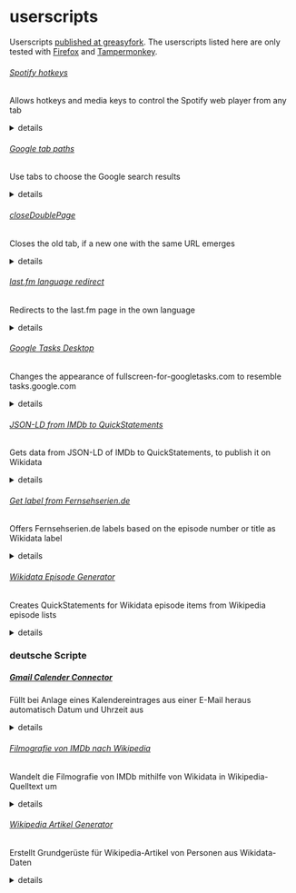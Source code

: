# userscripts
Userscripts [published at greasyfork](https://greasyfork.org/de/users/21515-cesar-bernard). The userscripts listed here are only tested with [Firefox](https://www.mozilla.org/de/firefox/new/) and [Tampermonkey](https://addons.mozilla.org/en-US/firefox/addon/tampermonkey/).

###### [Spotify hotkeys](https://greasyfork.org/scripts/31978-spotify-hotkeys/)
Allows hotkeys and media keys to control the Spotify web player from any tab

<details>
<summary>details</summary>

<!-- START ./docs/Spotify hotkeys.md -->
This script adds hotkeys to control the Spotify webplayer from any tab. Note that you have to reload all tabs after installation. It can be used with keyboard hotkeys or with <a href="https://developer.mozilla.org/en-US/docs/Web/API/MediaKeys">MediaKeys</a>.

    [ctrl] + [alt] + [p] – play/pause
    [ctrl] + [alt] + [s] – stop
    [ctrl] + [alt] + [,] – previous title
    [ctrl] + [alt] + [.] – next title
<!-- END ./docs/Spotify hotkeys.md -->

</details>

###### [Google tab paths](https://greasyfork.org/scripts/389426-google-tab-paths/)
Use tabs to choose the Google search results

<details>
<summary>details</summary>

<!-- START ./docs/Google tab paths.md -->
This script allows to use the tab key to switch between the Google results.
<!-- END ./docs/Google tab paths.md -->

</details>

###### [closeDoublePage](https://greasyfork.org/scripts/38471-closedoublepage/)
Closes the old tab, if a new one with the same URL emerges

<details>
<summary>details</summary>

<!-- START ./docs/closeDoublePage.md -->
This script closes the old tab, if a new one with the same URL emerges.
On Firefox you might need to open about:config and set allow_scripts_to_close_windows to true.<!-- END ./docs/closeDoublePage.md -->

</details>

###### [last.fm language redirect](https://greasyfork.org/scripts/385900-last-fm-language-redirect/)
Redirects to the last.fm page in the own language

<details>
<summary>details</summary>

<!-- START ./docs/last.fm language redirect.md -->
This script redirects to the last.fm-page of the own language, if it is available.<!-- END ./docs/last.fm language redirect.md -->

</details>

###### [Google Tasks Desktop](https://greasyfork.org/scripts/429123-google-tasks-desktop/)
Changes the appearance of fullscreen-for-googletasks.com to resemble tasks.google.com

<details>
<summary>details</summary>

<!-- START ./docs/Google Tasks Desktop.md -->
Remove the yellowish theme of fullscreen-for-googletasks.com and change the colors to the ones at tasks.google.com.

<!-- END ./docs/Google Tasks Desktop.md -->

</details>

###### [JSON-LD from IMDb to QuickStatements](https://greasyfork.org/scripts/377488-json-ld-from-imdb-to-quickstatements/)
Gets data from JSON-LD of IMDb to QuickStatements, to publish it on Wikidata

<details>
<summary>details</summary>

<!-- START ./docs/JSON-LD from IMDb to QuickStatements.md -->
This script loads data from <a href="http://www.imdb.com/">IMDb</a> for using it in <a href="http://www.wikidata.org/">Wikidata</a>.

To do so, it loads the <a href="http://json-ld.org/">JSON-LD</a> of currently opened IMDb-sites, where some simple statements like actor, writer, date published, etc. (and their IMDb-IDs) are stored. From Wikidata the script loads the according Wikidata items with the help of the IMDb-IDs. The statements then are inserted to the form of <a href="https://tools.wmflabs.org/quickstatements/#/batch">QuickStatements</a> for an import to Wikidata. Source statements are also made. To work, you need to be logged in to QuickStatements and have the tab opened. Before importing the data with the button <i>Import V1 commands</i> you have to change something in the textarea (like deleting the last new line) to validate the input.<!-- END ./docs/JSON-LD from IMDb to QuickStatements.md -->

</details>

###### [Get label from Fernsehserien.de](https://greasyfork.org/scripts/429117-get-label-from-fernsehserien-de/)
Offers Fernsehserien.de labels based on the episode number or title as Wikidata label

<details>
<summary>details</summary>

<!-- START ./docs/Get label from Fernsehserien.de.md -->
This script shows possible labels for Wikidata items of TV episodes, which can be added with one click after verifying them. The titles come from Fernsehserien.de and are determined by the original title of the episode and the episode number. The Fernsehserien.de ID of the series is determined from the corresponding TV series Wikidata item. If there is no ID, the script tries to guess one. The reliability of the label is expressed in colors (red, yellow, green). The link to the Fernsehserien.de episode guide is also added.

<!-- END ./docs/Get label from Fernsehserien.de.md -->

</details>

###### [Wikidata Episode Generator](https://greasyfork.org/scripts/433232-wikidata-episode-generator/)
Creates QuickStatements for Wikidata episode items from Wikipedia episode lists

<details>
<summary>details</summary>

<!-- START ./docs/Wikidata Episode Generator.md -->
This script creates episode items for Wikidata based on Wikipedia episode list articles, IMDb and Fernsehserien.de. It includes basic properties for episodes, screenwriter and director are identified via Wikipedia links within the episode list, the network, original language and country via the series item from Wikidata. The IMDb-ID and the German label are matched by the episode title and number. 

To generate the episode items open a Wikipedia article with an episode list. After clicking on "Convert episode list for Wikidata" in the userscript menu, the text for <a href="https://quickstatements.toolforge.org/">QuickStatements</a> is shown in the console and copied to the clipboard. The process is shown in the web console ([F12]).
<!-- END ./docs/Wikidata Episode Generator.md -->

</details>

### deutsche Scripte
##### [Gmail Calender Connector](https://greasyfork.org/scripts/33508-gmail-calender-connector/)
Füllt bei Anlage eines Kalendereintrages aus einer E-Mail heraus automatisch Datum und Uhrzeit aus

<details>
<summary>details</summary>

<!-- START ./docs/Gmail Calender Connector.md -->
Dieses Script ermittelt bei Anlage eines Kalendereintrages aus Googlemail über "Mehr" > "Termin erstellen" den Zeitpunkt entsprechend des Inhaltes der E-Mail. Dazu sucht es nach bekannten Datums- und Uhrzeitformaten und Wochentagen, füllt den Zeitpunkt, setzt die Dauer auf zwei Stunden und löscht alle Kalendertermin-Teilnehmer.<!-- END ./docs/Gmail Calender Connector.md -->

</details>

###### [Filmografie von IMDb nach Wikipedia](https://greasyfork.org/scripts/373171-filmografie-von-imdb-nach-wikipedia/)
Wandelt die Filmografie von IMDb mithilfe von Wikidata in Wikipedia-Quelltext um

<details>
<summary>details</summary>

<!-- START ./docs/Filmografie von IMDb nach Wikipedia.md -->
Dieses Skript wandelt die Filmografie der IMDb in Wiki-Quelltext einschließlich Wiki-Links um.

Dazu lädt es die Filmografie einer geöffneten IMDb-Seite und vergleicht die IMDb-IDs mit bestehenden Einträgen auf Wikidata. Falls vorhanden, werden die deutschen Titel der Einträge aus dem entsprechenden deutschen Wikipedia-Artikel, der zugehörigen Wikidata-Bezeichnung oder aus der IMDb übernommen. Für den Originaltitel wird zunächst Wikidata konsultiert. Sind dort keine Informationen hinterlegt, wird der Titel aus der Entertainment Identifier Registry oder der IMDb verwendet. Wiki-Links für bestehende Artikel werden automatisch entsprechend den Angaben auf Wikidata gesetzt.

Um die Filmografie zu generieren, kann im Menü des Benutzerskripts auf "Filmografie laden" geklickt werden. Nach ein paar Sekunden erscheint eine Meldung, dass die Filmografie kopiert wurde. Die Filmografie kann mit erweiterten Einstellungen in der Browserkonsole geladen werden. Durch die Angabe der Parameter in ```ladeFilmografie(occupation,showShort,episodeLabel);``` kann die Episodenbezeichnung (```"Folge"``` oder ```"Episode"```) gewählt werden, sowie entschieden werden, ob Kurzfilme angezeigt werden sollen oder nicht (```true``` oder ```false```). Durch die Angabe des Berufs können Filmografien von Drehbuchautoren (```"writer"```), Regisseuren (```"director"```) und weiteren Berufen statt Filmografien von Schauspielern erstellt werden. Die Angabe des Parameters entspricht dem name-Attribut des jeweiligen Abschnitt-Links der Filmografie auf IMDb.

<!-- END ./docs/Filmografie von IMDb nach Wikipedia.md -->

</details>

###### [Wikipedia Artikel Generator](https://greasyfork.org/scripts/430516-wikipedia-artikel-generator/)
Erstellt Grundgerüste für Wikipedia-Artikel von Personen aus Wikidata-Daten

<details>
<summary>details</summary>

<!-- START ./docs/Wikipedia Artikel Generator.md -->
Dieses Script erstellt auf Basis von Wikidata ein Grundgerüst für Wikipedia-Artikel und vereinfacht so die Anlage von Artikeln. Um ein Artikel-Grundgerüst zu generieren, muss ein Artikel mit dem Quelltext-Editor auf Wikipedia im Artikel-Namensraum erstellt werden (etwa durch Anklicken eines Rotlinks, zB [Keith Nobbs (Schauspieler)](https://de.wikipedia.org/wiki/Keith_Nobbs%20(Schauspieler)?action=edit)). Es erscheint eine Eingabeaufforderung mit möglichen auf Wikidata vorhandenen Einträgen. Nach Angabe einer der möglichen Nummern, wird das Grundgerüst geladen. Dies kann einige Zeit dauern. Alternativ kann in der Eingabeaufforderung auch der Bezeichner von Wikidata (Q…) angegeben werden. Derzeit werden nur Personen-Artikel unterstützt.

Das Script ist zurzeit vor allem für Schauspieler-Artikel angepasst, bei anderen Personen-Artikeln werden noch Teile des Artikels geladen, andere Arten von Artikeln führen zurzeit zu einer Fehlermeldung. Abhängig ist das Script dabei immer von der Datengrundlage auf Wikidata. Angelegt werden eine kurze Einleitung mit Bild, Geburtsdaten, Nationalität, Berufen, einige Sätze zum Bildungsweg und Familie, eine kurze Erwähnung wichtiger Filme und Serien, die Filmografie (unter Einbeziehen von Daten der IMDb), Kategorien und Personendaten.

Das Script befindet sich derzeit noch im Entwicklungszustand.

<!-- END ./docs/Wikipedia Artikel Generator.md -->

</details>
